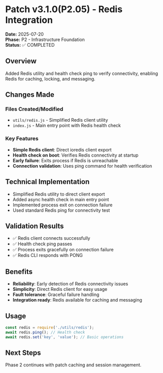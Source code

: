 # Patch v3.1.0(P2.05) - Redis Integration

**Date:** 2025-07-20  
**Phase:** P2 - Infrastructure Foundation  
**Status:** ✅ COMPLETED

## Overview
Added Redis utility and health check ping to verify connectivity, enabling Redis for caching, locking, and messaging.

## Changes Made

### Files Created/Modified
- `utils/redis.js` - Simplified Redis client utility
- `index.js` - Main entry point with Redis health check

### Key Features
- **Simple Redis client**: Direct ioredis client export
- **Health check on boot**: Verifies Redis connectivity at startup
- **Early failure**: Exits process if Redis is unreachable
- **Connection validation**: Uses ping command for health verification

## Technical Implementation
- Simplified Redis utility to direct client export
- Added async health check in main entry point
- Implemented process exit on connection failure
- Used standard Redis ping for connectivity test

## Validation Results
- ✅ Redis client connects successfully
- ✅ Health check ping passes
- ✅ Process exits gracefully on connection failure
- ✅ Redis CLI responds with PONG

## Benefits
- **Reliability**: Early detection of Redis connectivity issues
- **Simplicity**: Direct Redis client for easy usage
- **Fault tolerance**: Graceful failure handling
- **Integration ready**: Redis available for caching and messaging

## Usage
```javascript
const redis = require('./utils/redis');
await redis.ping(); // Health check
await redis.set('key', 'value'); // Basic operations
```

## Next Steps
Phase 2 continues with patch caching and session management. 